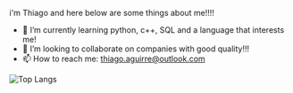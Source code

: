 i'm Thiago and here below are some things about me!!!!

- 🌱 I’m currently learning python, c++, SQL  and a language that interests me!
- 👯 I’m looking to collaborate on companies with good quality!!! 
- 📫 How to reach me: thiago.aguirre@outlook.com


![Top Langs](https://github-readme-stats.vercel.app/api/top-langs/?username=ThiagoAguirre&layout=compact&theme=dracula)

<!--
**ThiagoAguirre/ThiagoAguirre** is a ✨ _special_ ✨ repository because its `README.md` (this file) appears on your GitHub profile.

Here are some ideas to get you started:

-->
